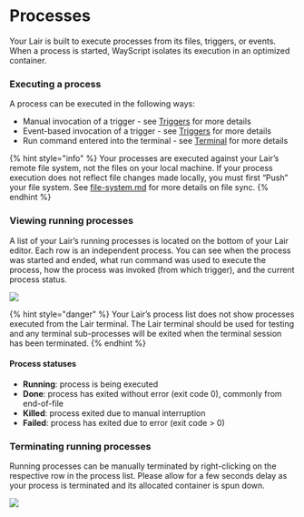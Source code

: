 # Processes

Your Lair is built to execute processes from its files, triggers, or events. When a process is started, WayScript isolates its execution in an optimized container.

### Executing a process

A process can be executed in the following ways:

* Manual invocation of a trigger - see [Triggers](../building-tools/triggers.md) for more details
* Event-based invocation of a trigger - see [Triggers](../building-tools/triggers.md) for more details
* Run command entered into the terminal - see [Terminal](terminal.md) for more details

{% hint style="info" %}
Your processes are executed against your Lair’s remote file system, not the files on your local machine. If your process execution does not reflect file changes made locally, you must first “Push” your file system. See [file-system.md](../building-tools/file-system.md "mention") for more details on file sync.
{% endhint %}

### Viewing running processes

A list of your Lair’s running processes is located on the bottom of your Lair editor. Each row is an independent process. You can see when the process was started and ended, what run command was used to execute the process, how the process was invoked (from which trigger), and the current process status.

![](https://codahosted.io/docs/2kDMDaZ6QP/blobs/bl-1PS\_-4J1B7/5841d717fe4375eac3353aaeaff675d326e8bc64b659499a5aa02278ff43f94ba524fa0326ab3172d1c7fbf3d0493e5cccf1ae04e0b2859ab90a7906596cea938ca1e8a7a5a8345a701769699ce90371ebdb8c6eaa8bf40327a651321c4f4f064f944d3e)

{% hint style="danger" %}
Your Lair’s process list does not show processes executed from the Lair terminal. The Lair terminal should be used for testing and any terminal sub-processes will be exited when the terminal session has been terminated.
{% endhint %}

#### Process statuses

* **Running**: process is being executed
* **Done**: process has exited without error (exit code 0), commonly from end-of-file
* **Killed**: process exited due to manual interruption
* **Failed**: process has exited due to error (exit code > 0)

### Terminating running processes

Running processes can be manually terminated by right-clicking on the respective row in the process list. Please allow for a few seconds delay as your process is terminated and its allocated container is spun down.

![](https://codahosted.io/docs/2kDMDaZ6QP/blobs/bl-1rRLXx3sKT/53614ecaa60630df33e8fdb77ca02224e956ea490df8133050f00d6b23e9628b45fe7187b88178822750fc3fcf4b53ede66a55c87e4c5590d2b58d31f0bc157ad8cdfe9e0ce944887d113596b414d6d719dfbeb9c7fadc43d628e8414d1bf9482436b435)
